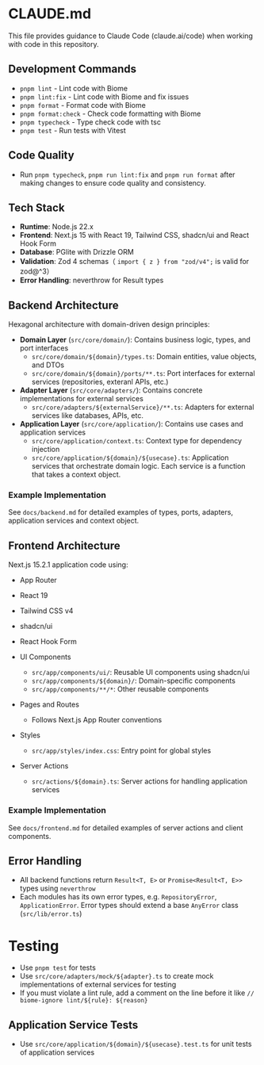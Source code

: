 # CLAUDE.md

This file provides guidance to Claude Code (claude.ai/code) when working with code in this repository.

## Development Commands

- `pnpm lint` - Lint code with Biome
- `pnpm lint:fix` - Lint code with Biome and fix issues
- `pnpm format` - Format code with Biome
- `pnpm format:check` - Check code formatting with Biome
- `pnpm typecheck` - Type check code with tsc
- `pnpm test` - Run tests with Vitest

## Code Quality

- Run `pnpm typecheck`, `pnpm run lint:fix` and `pnpm run format` after making changes to ensure code quality and consistency.

## Tech Stack

- **Runtime**: Node.js 22.x
- **Frontend**: Next.js 15 with React 19, Tailwind CSS, shadcn/ui and React Hook Form
- **Database**: PGlite with Drizzle ORM
- **Validation**: Zod 4 schemas（ `import { z } from "zod/v4";` is valid for zod@^3）
- **Error Handling**: neverthrow for Result types

## Backend Architecture

Hexagonal architecture with domain-driven design principles:

- **Domain Layer** (`src/core/domain/`): Contains business logic, types, and port interfaces
    - `src/core/domain/${domain}/types.ts`: Domain entities, value objects, and DTOs
    - `src/core/domain/${domain}/ports/**.ts`: Port interfaces for external services (repositories, exteranl APIs, etc.)
- **Adapter Layer** (`src/core/adapters/`): Contains concrete implementations for external services
    - `src/core/adapters/${externalService}/**.ts`: Adapters for external services like databases, APIs, etc.
- **Application Layer** (`src/core/application/`): Contains use cases and application services
    - `src/core/application/context.ts`: Context type for dependency injection
    - `src/core/application/${domain}/${usecase}.ts`: Application services that orchestrate domain logic. Each service is a function that takes a context object.

### Example Implementation

See `docs/backend.md` for detailed examples of types, ports, adapters, application services and context object.

## Frontend Architecture

Next.js 15.2.1 application code using:

- App Router
- React 19
- Tailwind CSS v4
- shadcn/ui
- React Hook Form

- UI Components
    - `src/app/components/ui/`: Reusable UI components using shadcn/ui
    - `src/app/components/${domain}/`: Domain-specific components
    - `src/app/components/**/*`: Other reusable components
- Pages and Routes
    - Follows Next.js App Router conventions
- Styles
    - `src/app/styles/index.css`: Entry point for global styles
- Server Actions
    - `src/actions/${domain}.ts`: Server actions for handling application services

### Example Implementation

See `docs/frontend.md` for detailed examples of server actions and client components.

## Error Handling

- All backend functions return `Result<T, E>` or `Promise<Result<T, E>>` types using `neverthrow`
- Each modules has its own error types, e.g. `RepositoryError`, `ApplicationError`. Error types should extend a base `AnyError` class (`src/lib/error.ts`)

# Testing

- Use `pnpm test` for tests
- Use `src/core/adapters/mock/${adapter}.ts` to create mock implementations of external services for testing
- If you must violate a lint rule, add a comment on the line before it like `// biome-ignore lint/${rule}: ${reason}`

## Application Service Tests

- Use `src/core/application/${domain}/${usecase}.test.ts` for unit tests of application services
